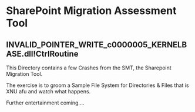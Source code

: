 # SharePoint Migration Assessment Tool

## INVALID_POINTER_WRITE_c0000005_KERNELBASE.dll!CtrlRoutine

This Directory contains a few Crashes from the SMT, the Sharepoint Migration Tool.

The exercise is to groom a Sample File System for Directories & Files that is XNU afu and watch what happens.

Further entertainment coming....
